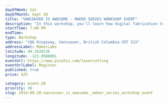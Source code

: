 ```yaml
---
dayOfWeek: Sat
dayOfMonth: Sept 20
title: "VANCOUVER IS AWESOME - MAKER SERIES WORKSHOP EVENT"
description: "In this workshop, you'll learn how digital fabrication tools like laser cutters and 3D printers work together to make almost anything. We'll create a collaborative geometric sculpture inspired by George Hart.  Workshop participants will also get a tour of MakerLabs and a personalized laser cut memento."
startTime: 7:00 PM
endTime: 
type: Workshop
address: "196 Kingsway, Vancouver, British Columbia V5T 3J2"
addressLabel: MakerLabs
latitude: 49.2620236
longitude: -123.0988001
eventUrl: https://www.picatic.com/lasercutting
eventUrlLabel: Register
published: true
price: $25

category: event-20
priority: 30
slug: 2014-09-20-vancouver_is_awesome__maker_series_workshop_event
---
```

